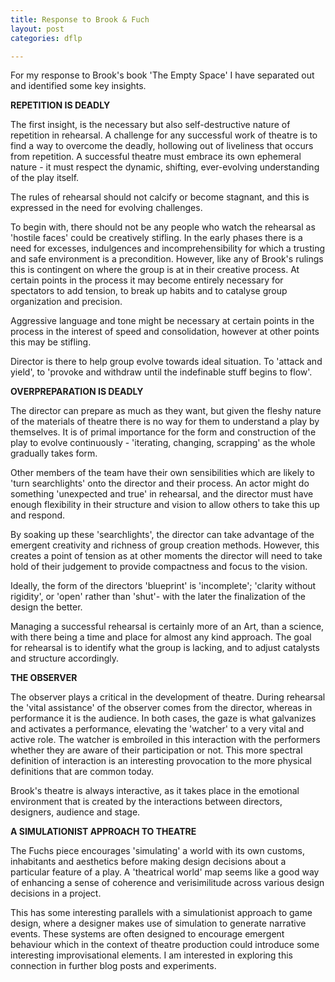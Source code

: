 ```yaml
---
title: Response to Brook & Fuch
layout: post
categories: dflp

---
```


For my response to Brook's book 'The Empty Space' I have separated out and identified some key insights.

**REPETITION IS DEADLY**

The first insight, is the necessary but also self-destructive nature of repetition in rehearsal. A challenge for any successful work of theatre is to find a way to overcome the deadly, hollowing out of liveliness that occurs from repetition. A successful theatre must embrace its own ephemeral nature - it must respect the dynamic, shifting, ever-evolving understanding of the play itself.

The rules of rehearsal should not calcify or become stagnant, and this is expressed in the need for evolving challenges.

To begin with, there should not be any people who watch the rehearsal as 'hostile faces' could be creatively stifling. In the early phases there is a need for excesses, indulgences and incomprehensibility for which a trusting and safe environment is a precondition.  However, like any of Brook's rulings this is contingent on where the group is at in their creative process. At certain points in the process it may become entirely necessary for spectators to add tension, to break up habits and to catalyse group organization and precision.

Aggressive language and tone might be necessary at certain points in the process in the interest of speed and consolidation, however at other points this may be stifling.

Director is there to help group evolve towards ideal situation. To 'attack and yield', to 'provoke and withdraw until the indefinable stuff begins to flow'.


**OVERPREPARATION IS DEADLY**

The director can prepare as much as they want, but given the fleshy nature of the materials of theatre there is no way for them to understand a play by themselves.  It is of primal importance for the form and construction of the play to evolve continuously - 'iterating, changing, scrapping'  as the whole gradually takes form.

Other members of the team have their own sensibilities which are likely to 'turn searchlights' onto the director and their process. An actor might do something 'unexpected and true' in rehearsal, and the director must have enough flexibility in their structure and vision to allow others to take this up and respond.

By soaking up these 'searchlights', the director can take advantage of the emergent creativity and richness of group creation methods.   However, this creates a point of tension as at other moments the director will need to take hold of their judgement to provide compactness and focus to the vision.

Ideally, the form of the directors 'blueprint' is 'incomplete'; 'clarity without rigidity', or 'open' rather than 'shut'- with the later the finalization of the design the better.

Managing a successful rehearsal is certainly more of an Art, than a science, with there being a time and place for almost any kind approach. The goal for rehearsal is to identify what the group is lacking, and to adjust catalysts and structure accordingly.


**THE OBSERVER**

The observer plays a critical in the development of theatre. During rehearsal the 'vital assistance' of the observer comes from the director, whereas  in performance it is the audience.  In both cases, the gaze is what galvanizes and activates a performance, elevating the 'watcher' to a very vital and active role. The watcher is embroiled in this interaction with the performers whether they are aware of their participation or not.  This more spectral definition of interaction is an interesting provocation to the more physical definitions that are common today.

Brook's theatre is always interactive, as it takes place in the emotional environment that is created by the interactions between directors, designers, audience and stage.

**A SIMULATIONIST APPROACH TO THEATRE**

The Fuchs piece encourages 'simulating' a world with its own customs, inhabitants and aesthetics before making design decisions about a particular feature of a play. A 'theatrical world' map seems like a good way of enhancing a sense of coherence and verisimilitude across various design decisions in a project.

This has some interesting parallels with a simulationist approach to game design, where a designer makes use of simulation to generate narrative events. These systems are often designed to encourage emergent behaviour which in the context of theatre production could introduce some interesting improvisational elements. I am interested in exploring this connection in further blog posts and experiments.
